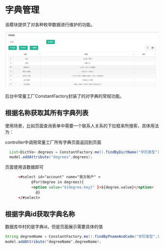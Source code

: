 # 字典管理

该模块提供了对各种枚举数据进行维护的功能。

![dict](./img/dict.jpg)

后台中常量工厂ConstantFactory封装了的对字典的常规功能。

## 根据名称获取其所有字典列表

使用场景，比如页面查询表单中需要一个联系人关系的下拉框来所搜索，具体用法为：

controller中调用常量工厂所有字典页面返回到页面

```java
  List<DictVo> degrees = ConstantFactory.me().findByDictName("学历类型");
  model.addAttribute("degrees",degrees);
```
页面使用该数据即可
        
```html
      <#select id="account" name="我方账户" >
            @for(degree in degrees){
            <option value="${degree.key}" }>${degree.value}</option>
              @}
      </#select>
```
    

## 根据字典id获取字典名称

数据库中村的是字典id，但是页面展示需要具体的值

```java
String degreeName = ConstantFactory.me().findByPnameAndCode("学历类型",1).getName();
model.addAttribute('degreeName',degreeName);
```


